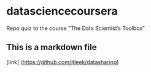 # datasciencecoursera
Repo quiz to the course "The Data Scientist’s Toolbox"
## This is a markdown file
[link] (https://github.com/jtleek/datasharing)
